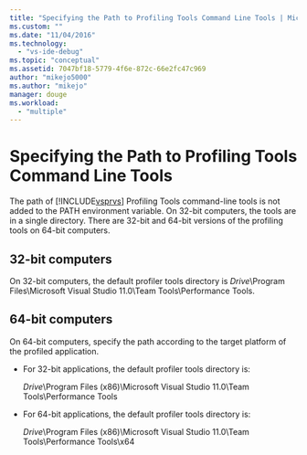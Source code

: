 ```yaml
---
title: "Specifying the Path to Profiling Tools Command Line Tools | Microsoft Docs"
ms.custom: ""
ms.date: "11/04/2016"
ms.technology: 
  - "vs-ide-debug"
ms.topic: "conceptual"
ms.assetid: 7047bf18-5779-4f6e-872c-66e2fc47c969
author: "mikejo5000"
ms.author: "mikejo"
manager: douge
ms.workload: 
  - "multiple"
---
```

# Specifying the Path to Profiling Tools Command Line Tools
The path of [!INCLUDE[vsprvs](../code-quality/includes/vsprvs_md.md)] Profiling Tools command-line tools is not added to the PATH environment variable. On 32-bit computers, the tools are in a single directory. There are 32-bit and 64-bit versions of the profiling tools on 64-bit computers.  
  
## 32-bit computers  
 On 32-bit computers, the default profiler tools directory is *Drive*\Program Files\Microsoft Visual Studio 11.0\Team Tools\Performance Tools.  
  
## 64-bit computers  
 On 64-bit computers, specify the path according to the target platform of the profiled application.  
  
-   For 32-bit applications, the default profiler tools directory is:  
  
     *Drive*\Program Files (x86)\Microsoft Visual Studio 11.0\Team Tools\Performance Tools  
  
-   For 64-bit applications, the default profiler tools directory is:  
  
     *Drive*\Program Files (x86)\Microsoft Visual Studio 11.0\Team Tools\Performance Tools\x64